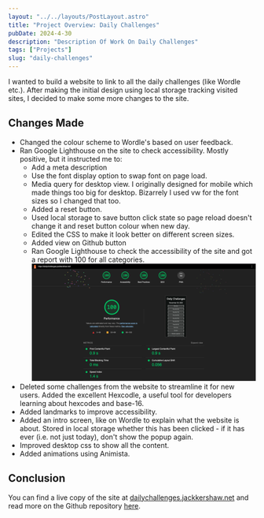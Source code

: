 ```yaml
---
layout: "../../layouts/PostLayout.astro"
title: "Project Overview: Daily Challenges"
pubDate: 2024-4-30
description: "Description Of Work On Daily Challenges"
tags: ["Projects"]
slug: "daily-challenges"
---
```


I wanted to build a website to link to all the daily challenges (like Wordle etc.). After making the initial design using local storage tracking visited sites, I decided to make some more changes to the site.

## Changes Made

- Changed the colour scheme to Wordle's based on user feedback.
- Ran Google Lighthouse on the site to check accessibility. Mostly positive, but it instructed me to:
  - Add a meta description
  - Use the font display option to swap font on page load.
  - Media query for desktop view. I originally designed for mobile which made things too big for desktop. Bizarrely I used vw for the font sizes so I changed that too.
  - Added a reset button.
  - Used local storage to save button click state so page reload doesn't change it and reset button colour when new day.
  - Edited the CSS to make it look better on different screen sizes.
  - Added view on Github button
  - Ran Google Lighthouse to check the accessibility of the site and got a report with 100 for all categories. ![Lighthouse report for the site showing full 100% on all categories](image.png)
- Deleted some challenges from the website to streamline it for new users. Added the excellent Hexcodle, a useful tool for developers learning about hexcodes and base-16.
- Added landmarks to improve accessibility.
- Added an intro screen, like on Wordle to explain what the website is about. Stored in local storage whether this has been clicked - if it has ever (i.e. not just today), don't show the popup again.
- Improved desktop css to show all the content.
- Added animations using Animista.

## Conclusion

You can find a live copy of the site at [dailychallenges.jackkershaw.net](https://dailychallenges.jackkershaw.net) and read more on the Github repository [here](https://github.com/jackkershaw/daily-challenges).
